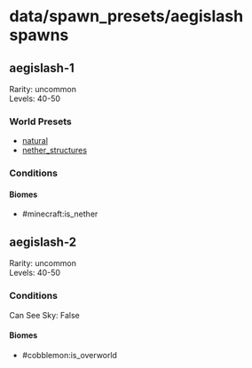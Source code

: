 # data/spawn_presets/aegislash spawns  
  
## aegislash-1  
Rarity: uncommon  
Levels: 40-50  
  
### World Presets  
* [natural](data/spawn_data/natural.md)  
* [nether_structures](data/spawn_data/nether_structures.md)  
  
### Conditions  
  
#### Biomes  
  * #minecraft:is_nether
  
  
## aegislash-2  
Rarity: uncommon  
Levels: 40-50  
  
### Conditions  
Can See Sky: False  
  
#### Biomes  
  * #cobblemon:is_overworld
  
